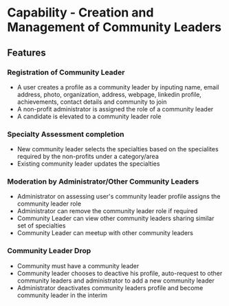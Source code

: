 # Capability - Creation and Management of Community Leaders


## Features

### Registration of Community Leader
  - A user creates a profile as a community leader by inputing name, email address, photo, organization, address, webpage, 
  linkedin profile, achievements, contact details and community to join
  - A non-profit administrator is assigned the role of a community leader
  - A candidate is elevated to a community leader role
### Specialty Assessment completion
  - New community leader selects the specialties based on the specialites required by the non-profits under a category/area
  - Existing community leader updates the specialties
### Moderation by Administrator/Other Community Leaders
  - Administrator on assessing user's community leader profile assigns the community leader role
  - Administrator can remove the community leader role if required
  - Community Leader can view other community leaders sharing similar set of specialties
  - Community Leader can meetup with other community leaders
### Community Leader Drop
  - Community must have a community leader
  - Community leader chooses to deactive his profile, auto-request to other community leaders and administrator to add a new community leader
  - Administrator deactivates community leaders profile and become community leader in the interim

